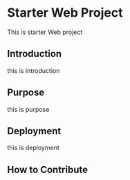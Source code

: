 # Starter Web Project
This is starter Web project
## Introduction
this is introduction
## Purpose
this is purpose
## Deployment
this is deployment
## How to Contribute
